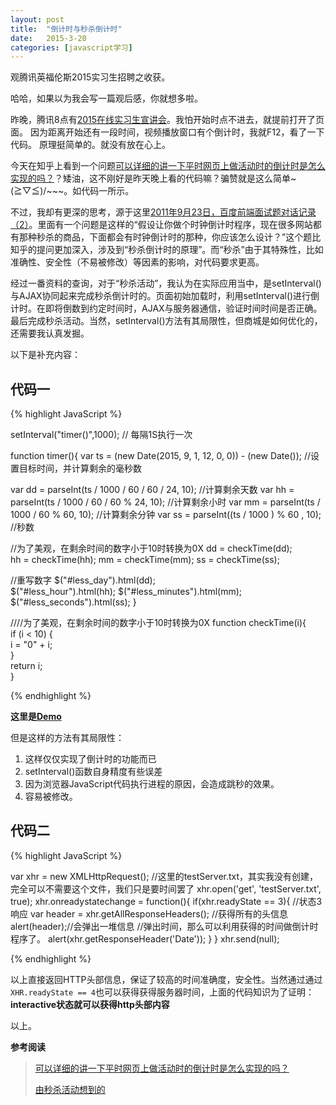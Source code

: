 ```yaml
---
layout: post
title:  "倒计时与秒杀倒计时"
date:   2015-3-20
categories: [javascript学习]
---
```


观腾讯英福伦斯2015实习生招聘之收获。

哈哈，如果以为我会写一篇观后感，你就想多啦。

昨晚，腾讯8点有[2015在线实习生宣讲会](http://imgcache.qq.com/ac/www_tencent/join/linkshow2015/online.html)。我怕开始时点不进去，就提前打开了页面。
因为距离开始还有一段时间，视频播放窗口有个倒计时，我就F12，看了一下代码。
原理挺简单的。就没有放在心上。

今天在知乎上看到一个问题[可以详细的讲一下平时网页上做活动时的倒计时是怎么实现的吗？](http://www.zhihu.com/question/28896402)？矮油，这不刚好是昨天晚上看的代码嘛？骗赞就是这么简单~\(≧▽≦)/~~~。如代码一所示。

不过，我却有更深的思考，源于这里[2011年9月23日，百度前端面试题对话记录（2）](http://blog.csdn.net/dxx1988/article/details/6948658)。里面有一个问题是这样的“假设让你做个时钟倒计时程序，现在很多网站都有那种秒杀的商品，下面都会有时钟倒计时的那种，你应该怎么设计？”这个题比知乎的提问更加深入，涉及到“秒杀倒计时的原理”。而“秒杀”由于其特殊性，比如准确性、安全性（不易被修改）等因素的影响，对代码要求更高。

经过一番资料的查询，对于“秒杀活动”，我认为在实际应用当中，是setInterval()与AJAX协同起来完成秒杀倒计时的。页面初始加载时，利用setInterval()进行倒计时。在即将倒数到约定时间时，AJAX与服务器通信，验证时间时间是否正确。最后完成秒杀活动。当然，setInterval()方法有其局限性，但商城是如何优化的，还需要我认真发掘。

以下是补充内容：

## 代码一

{% highlight JavaScript %}

setInterval("timer()",1000); // 每隔1S执行一次

function timer(){
  var ts = (new Date(2015, 9, 1, 12, 0, 0)) - (new Date()); //设置目标时间，并计算剩余的毫秒数

  var dd = parseInt(ts / 1000 / 60 / 60 / 24, 10);  //计算剩余天数
  var hh = parseInt(ts / 1000 / 60 / 60 % 24, 10);  //计算剩余小时
  var mm = parseInt(ts / 1000 / 60 % 60, 10);       //计算剩余分钟
  var ss = parseInt((ts / 1000 ) % 60 , 10);        //秒数

  //为了美观，在剩余时间的数字小于10时转换为0X
  dd = checkTime(dd);    
  hh = checkTime(hh);
  mm = checkTime(mm);
  ss = checkTime(ss);

  //重写数字
  $("#less_day").html(dd);  
  $("#less_hour").html(hh);
  $("#less_minutes").html(mm);
  $("#less_seconds").html(ss);
}

////为了美观，在剩余时间的数字小于10时转换为0X
function checkTime(i){  
  if (i < 10) {  
    i = "0" + i;  
  }  
  return i;  
}  

{% endhighlight %}

**这里是[Demo](../../demo/count-down.html)**

但是这样的方法有其局限性：

1. 这样仅仅实现了倒计时的功能而已
2. setInterval()函数自身精度有些误差
3. 因为浏览器JavaScript代码执行进程的原因，会造成跳秒的效果。
4. 容易被修改。

## 代码二
{% highlight JavaScript %}

 var xhr = new XMLHttpRequest();
//这里的testServer.txt，其实我没有创建，完全可以不需要这个文件，我们只是要时间罢了
 xhr.open('get', 'testServer.txt', true);
 xhr.onreadystatechange = function(){
     if(xhr.readyState == 3){ //状态3响应
	  var header = xhr.getAllResponseHeaders(); //获得所有的头信息
	  alert(header);//会弹出一堆信息
	  //弹出时间，那么可以利用获得的时间做倒计时程序了。
	  alert(xhr.getResponseHeader('Date'));
     }
 }
 xhr.send(null);

{% endhighlight %}

以上直接返回HTTP头部信息，保证了较高的时间准确度，安全性。当然通过通过`XHR.readyState == 4`也可以获得获得服务器时间，上面的代码知识为了证明：**interactive状态就可以获得http头部内容**

以上。

**参考阅读**

>  [可以详细的讲一下平时网页上做活动时的倒计时是怎么实现的吗？](http://www.zhihu.com/question/28896402)
>  
> [由秒杀活动想到的](https://github.com/fwon/blog/issues/13)
